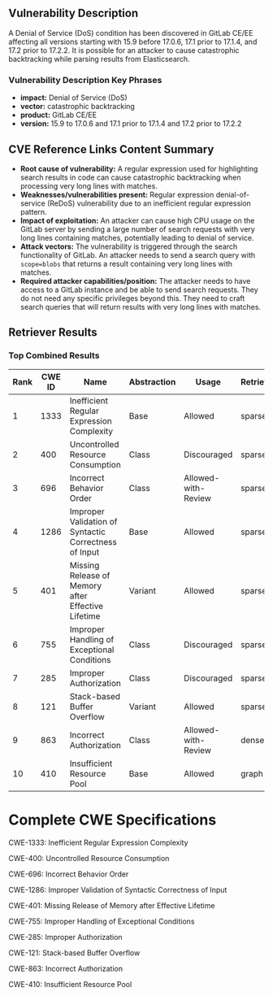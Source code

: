 ## Vulnerability Description
A Denial of Service (DoS) condition has been discovered in GitLab CE/EE affecting all versions starting with 15.9 before 17.0.6, 17.1 prior to 17.1.4, and 17.2 prior to 17.2.2. It is possible for an attacker to cause catastrophic backtracking while parsing results from Elasticsearch.

### Vulnerability Description Key Phrases
- **impact:** Denial of Service (DoS)
- **vector:** catastrophic backtracking
- **product:** GitLab CE/EE
- **version:** 15.9 to 17.0.6 and 17.1 prior to 17.1.4 and 17.2 prior to 17.2.2

## CVE Reference Links Content Summary
- **Root cause of vulnerability:** A regular expression used for highlighting search results in code can cause catastrophic backtracking when processing very long lines with matches.
- **Weaknesses/vulnerabilities present:** Regular expression denial-of-service (ReDoS) vulnerability due to an inefficient regular expression pattern.
- **Impact of exploitation:**  An attacker can cause high CPU usage on the GitLab server by sending a large number of search requests with very long lines containing matches, potentially leading to denial of service.
- **Attack vectors:** The vulnerability is triggered through the search functionality of GitLab. An attacker needs to send a search query with `scope=blobs` that returns a result containing very long lines with matches.
- **Required attacker capabilities/position:** The attacker needs to have access to a GitLab instance and be able to send search requests. They do not need any specific privileges beyond this. They need to craft search queries that will return results with very long lines with matches.

## Retriever Results

### Top Combined Results

| Rank | CWE ID | Name | Abstraction | Usage  | Retrievers | Individual Scores |
|------|--------|------|-------------|-------|------------|-------------------|
| 1 | 1333 | Inefficient Regular Expression Complexity | Base | Allowed | sparse | 0.125 |
| 2 | 400 | Uncontrolled Resource Consumption | Class | Discouraged | sparse | 0.122 |
| 3 | 696 | Incorrect Behavior Order | Class | Allowed-with-Review | sparse | 0.121 |
| 4 | 1286 | Improper Validation of Syntactic Correctness of Input | Base | Allowed | sparse | 0.110 |
| 5 | 401 | Missing Release of Memory after Effective Lifetime | Variant | Allowed | sparse | 0.109 |
| 6 | 755 | Improper Handling of Exceptional Conditions | Class | Discouraged | sparse | 0.109 |
| 7 | 285 | Improper Authorization | Class | Discouraged | sparse | 0.107 |
| 8 | 121 | Stack-based Buffer Overflow | Variant | Allowed | sparse | 0.105 |
| 9 | 863 | Incorrect Authorization | Class | Allowed-with-Review | dense | 0.498 |
| 10 | 410 | Insufficient Resource Pool | Base | Allowed | graph | 0.002 |



# Complete CWE Specifications

CWE-1333: Inefficient Regular Expression Complexity

CWE-400: Uncontrolled Resource Consumption

CWE-696: Incorrect Behavior Order

CWE-1286: Improper Validation of Syntactic Correctness of Input

CWE-401: Missing Release of Memory after Effective Lifetime

CWE-755: Improper Handling of Exceptional Conditions

CWE-285: Improper Authorization

CWE-121: Stack-based Buffer Overflow

CWE-863: Incorrect Authorization

CWE-410: Insufficient Resource Pool